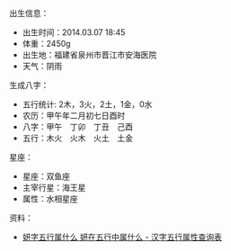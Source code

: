 出生信息：

- 出生时间：2014.03.07 18:45
- 体重：2450g
- 出生地：福建省泉州市晋江市安海医院
- 天气：阴雨

生成八字：

- 五行统计: 2木，3火，2土，1金，0水
- 农历：甲午年二月初七日酉时
- 八字：甲午　丁卯　丁丑　己酉
- 五行：木火　火木　火土　土金

星座：

- 星座：双鱼座
- 主宰行星：海王星
- 属性：水相星座

资料：

- [妍字五行属什么 妍在五行中属什么 - 汉字五行属性查询表](http://www.bm8.com.cn/wuxing/%E5%FB.htm)
